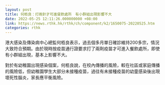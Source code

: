 ```yaml
---
layout: post
title: 何栢良：打兩針才可進餐飲處所　有小群組出現影響不大
date: 2022-05-25 12:11:26.000000000 +08:00
link: https://news.rthk.hk/rthk/ch/component/k2/1650075-20220525.htm
categories: rthk
---
```


港大感染及傳染病中心總監何栢良表示，過去個多月單日確診維持200多宗，情況大致符合預期。由於現時按疫苗通行證要求打了兩劑疫苗才可進入餐飲處所，即使有小群組出現，基本上影響不大。

對於有幼稚園出現感染個案，何栢良說，在校內傳播的風險，較在社區或家庭傳播的風險低，但幼稚園學生大部分未接種疫苗，過往有未接種疫苗的幼童感染後出現壞死性腦炎，家長應平衡風險。
